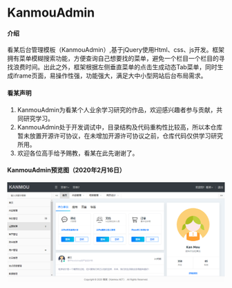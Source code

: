 # KanmouAdmin

#### 介绍
看某后台管理模板（KanmouAdmin）,基于jQuery使用Html、css、js开发。框架拥有菜单模糊搜索功能，方便查询自己想要找的菜单，避免一个栏目一个栏目的寻找浪费时间。出此之外，框架根据左侧垂直菜单的点击生成动态Tab菜单，同时生成iframe页面，易操作性强，功能强大，满足大中小型网站后台布局需求。

#### 看某声明

1.  KanmouAdmin为看某个人业余学习研究的作品，欢迎感兴趣者参与贡献，共同研究学习。
2.  KanmouAdmin处于开发调试中，目录结构及代码重构性比较高，所以本仓库暂未放置开源许可协议，在未增加开源许可协议之前，仓库代码仅供学习研究所用。
3.  欢迎各位高手给予赐教，看某在此先谢谢了。

#### KanmouAdmin预览图（2020年2月16日）
<img src="doc/KanmouAdmin200216.png"/>
